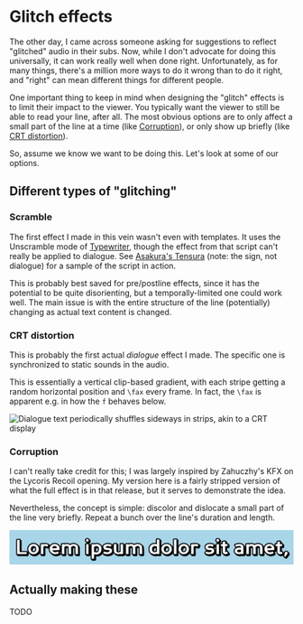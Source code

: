 # Glitch effects

The other day, I came across someone asking for suggestions to reflect "glitched" audio in their subs. Now, while I don't advocate for doing this universally, it can work really well when done right. Unfortunately, as for many things, there's a million more ways to do it wrong than to do it right, and "right" can mean different things for different people.

One important thing to keep in mind when designing the "glitch" effects is to limit their impact to the viewer. You typically want the viewer to still be able to read your line, after all. The most obvious options are to only affect a small part of the line at a time (like [Corruption](#corruption)), or only show up briefly (like [CRT distortion](#crt-distortion)).

So, assume we know we want to be doing this. Let's look at some of our options.

## Different types of "glitching"

### Scramble

The first effect I made in this vein wasn't even with templates. It uses the Unscramble mode of [Typewriter][typewriter], though the effect from that script can't really be applied to dialogue. See [Asakura's Tensura](asakura-tensura-unscramble.webm) (note: the sign, not dialogue) for a sample of the script in action.

This is probably best saved for pre/postline effects, since it has the potential to be quite disorienting, but a temporally-limited one could work well. The main issue is with the entire structure of the line (potentially) changing as actual text content is changed.

### CRT distortion

This is probably the first actual *dialogue* effect I made. The specific one is synchronized to static sounds in the audio.

This is essentially a vertical clip-based gradient, with each stripe getting a random horizontal position and `\fax` every frame. In fact, the `\fax` is apparent e.g. in how the `f` behaves below.

![Dialogue text periodically shuffles sideways in strips, akin to a CRT display](kaleido-hf3-crt.gif)

### Corruption

I can't really take credit for this; I was largely inspired by Zahuczhy's KFX on the Lycoris Recoil opening. My version here is a fairly stripped version of what the full effect is in that release, but it serves to demonstrate the idea.

Nevertheless, the concept is simple: discolor and dislocate a small part of the line very briefly. Repeat a bunch over the line's duration and length.

![Lorem ipsum, with randomly-appearing fragments of the same text in various colors, slightly offset from the original text](corruption.gif)

[typewriter]: https://github.com/petzku/Aegisub-Scripts#typewriter

## Actually making these

TODO
